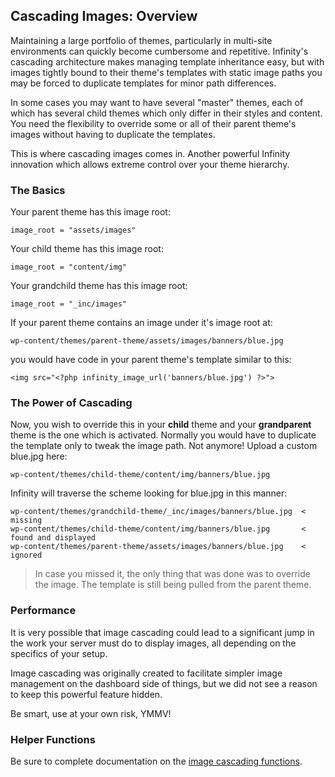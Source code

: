 ## Cascading Images: Overview

Maintaining a large portfolio of themes, particularly in multi-site environments
can quickly become cumbersome and repetitive. Infinity's cascading architecture
makes managing template inheritance easy, but with images tightly bound to their
theme's templates with static image paths you may be forced to duplicate templates
for minor path differences.

In some cases you may want to have several "master" themes, each of which has
several child themes which only differ in their styles and content. You need the
flexibility to override some or all of their parent theme's images without having
to duplicate the templates.

This is where cascading images comes in. Another powerful Infinity innovation which allows
extreme control over your theme hierarchy.

<ul class="infinity-docs-menu"></ul>

### The Basics

Your parent theme has this image root:

	image_root = "assets/images"

Your child theme has this image root:

	image_root = "content/img"

Your grandchild theme has this image root:

	image_root = "_inc/images"

If your parent theme contains an image under it's image root at:

	wp-content/themes/parent-theme/assets/images/banners/blue.jpg

you would have code in your parent theme's template similar to this:

	<img src="<?php infinity_image_url('banners/blue.jpg') ?>">

### The Power of Cascading

Now, you wish to override this in your **child** theme and your **grandparent** theme is the
one which is activated. Normally you would have to duplicate the template only to tweak the
image path. Not anymore! Upload a custom blue.jpg here:

	wp-content/themes/child-theme/content/img/banners/blue.jpg

Infinity will traverse the scheme looking for blue.jpg in this manner:

	wp-content/themes/grandchild-theme/_inc/images/banners/blue.jpg  < missing
	wp-content/themes/child-theme/content/img/banners/blue.jpg       < found and displayed
	wp-content/themes/parent-theme/assets/images/banners/blue.jpg    < ignored

> In case you missed it, the only thing that was done was to override the image. The
template is still being pulled from the parent theme.

### Performance

It is very possible that image cascading could lead to a significant jump in the
work your server must do to display images, all depending on the specifics of your setup.

Image cascading was originally created to facilitate simpler image management on the dashboard
side of things, but we did not see a reason to keep this powerful feature hidden.

Be smart, use at your own risk, YMMV!

### Helper Functions

Be sure to complete documentation on the [image cascading functions](infinity://admin:doc/images_funcs).